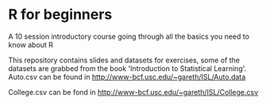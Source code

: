 # R for beginners
A 10 session introductory course going through all the basics you need to know about R
 
This repository contains slides and datasets for exercises, some of the datasets are grabbed from the book 'Introduction to Statistical Learning'.
Auto.csv can be found in
http://www-bcf.usc.edu/~gareth/ISL/Auto.data

College.csv can be fond in 
http://www-bcf.usc.edu/~gareth/ISL/College.csv
